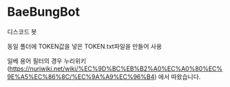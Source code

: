 # BaeBungBot
디스코드 봇

동일 폴더에 TOKEN값을 넣은 TOKEN.txt파일을 만들어 사용

일베 용어 필터의 경우 누리위키(https://nuriwiki.net/wiki/%EC%9D%BC%EB%B2%A0%EC%A0%80%EC%9E%A5%EC%86%8C/%EC%9A%A9%EC%96%B4) 에서 따왔습니다.
